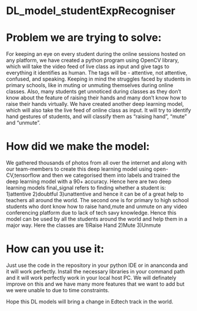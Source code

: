 # DL_model_studentExpRecogniser

# Problem we are trying to solve:
 For keeping an eye on every student during the online sessions hosted on any platform, we have created a python program using OpenCV library, which will take the video feed of live class as input and give tags to everything it identifies as human. The tags will be - attentive, not attentive, confused, and speaking. Keeping in mind the struggles faced by students in primary schools, like in muting or unmuting themselves during online classes. Also, many students get unnoticed during classes as they don’t know about the feature of raising their hands and many don’t know how to raise their hands virtually. We have created another deep learning model, which will also take the live feed of online class as input. It will try to identify hand gestures of students, and will classify them as “raising hand”, “mute” and “unmute”.
 
# How did we make the model:
 We gathered thousands of photos from all over the internet and along with our team-members to create this deep learning model using open-CV,tensorflow and then we categorised them into labels and trained the deep learning model with a 90+ accuracy.
 Hence here are two deep learning models final_signal refers to finding whether a student is: 1)attentive 2)doubtful 3)unattentive and hence it can be of a great help to teachers all around the world.
 The second one is for primary to high school students who dont know how to raise hand,mute and unmute on any video conferencing platform due to lack of tech savy knowledge. Hence this model can be used by all the students around the world and help them in a major way. Here the classes are 1)Raise Hand 2)Mute 3)Unmute
 
 
# How can you use it:
 Just use the code in the repository in your python IDE or in ananconda and it will work perfectly. 
 Install the necessary libraries in your command path and it will work perfectly work in your local host PC. 
 We will definately improve on this and we have many more features that we want to add but we were unable to due to time constraints.
 
 Hope this DL  models will bring a change in Edtech track in the world.
 
 
